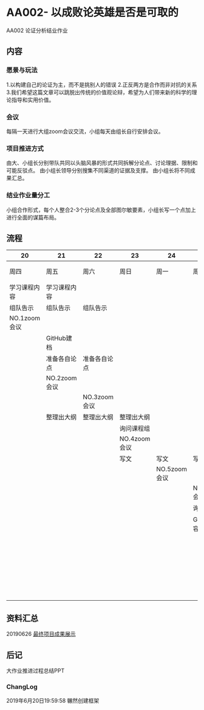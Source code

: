 # AA002- 以成败论英雄是否是可取的
AA002 论证分析结业作业

## 内容
### 愿景与玩法
1.以构建自己的论证为主，而不是挑别人的错误
2.正反两方是合作而非对抗的关系
3.我们希望这篇文章可以跳脱出传统的价值观论辩，希望为人们带来新的科学的理论指导和实用价值。

### 会议
每隔一天进行大组zoom会议交流，小组每天由组长自行安排会议。

### 项目推进方式
由大、小组长分别带队共同以头脑风暴的形式共同拆解分论点、讨论理据、限制和可能反驳点。
由小组长领导分别搜集不同渠道的证据及支撑。
由小组长将不同成果汇总。

### 结业作业量分工
小组合作形式，每个人整合2-3个分论点及全部图尔敏要素，小组长写一个点加上进行全面的谋篇布局。

## 流程
20 | 21 | 22 | 23 | 24 | 25 | 26
-- | -- | -- | -- | -- | -- | --
周四 | 周五 | 周六 | 周日 | 周一 | 周二 | 周三
学习课程内容 | 学习课程内容 |   |   |   |   |  
组队告示 | 组队告示 | 组队告示 |   |   |   |  
NO.1zoom会议 |   |   |   |   |   |  
  | GitHub建档 |   |   |   |   |  
  | 准备各自论点 | 准备各自论点 |   |   |   |  
  | NO.2zoom会议 |   |   |   |   |  
  |   | NO.3zoom会议 |   |   |   |  
  | 整理出大纲 | 整理出大纲 | 整理出大纲 |   |   |  
  |   |   | 询问课程组 |   |   |  
  |   |   | NO.4zoom会议 |   |   |  
  |   |   | 写文 | 写文 | 写文 |  
  |   |   |   | NO.5zoom会议 |   |  
  |   |   |   |   | NO.6zoom会议 |  
  |   |   |   |   | 询问课程组 |  
  |   |   |   |   | GitHub内容完备 |  
  |   |   |   |   |   | 出文提交课程组


## 资料汇总
20190626 [最终项目成果展示 ](https://github.com/CathrineintheCR/AA002-/issues/4)


## 后记
大作业推进过程总结PPT


### ChangLog
2019年6月20日19:59:58 冁然创建框架

